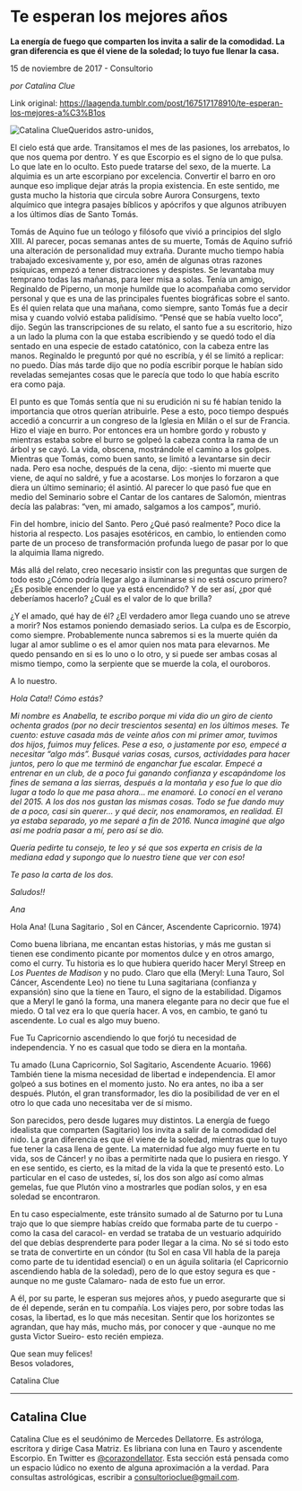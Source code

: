 # Te esperan los mejores años

**La energía de fuego que comparten
los invita a salir de la comodidad. La gran diferencia es
que él viene de la soledad; lo tuyo fue
llenar la casa.**

15 de noviembre de 2017 - Consultorio

_por Catalina Clue_

Link original: https://laagenda.tumblr.com/post/167517178910/te-esperan-los-mejores-a%C3%B1os

![Catalina Clue](https://64.media.tumblr.com/7057cbdfb9431bc958565a8968ec7b28/tumblr_inline_pjzvshVJId1t6q87u_500.jpg)Queridos astro-unidos,

El cielo está que arde. Transitamos el
mes de las pasiones, los arrebatos, lo que nos quema por dentro. Y es
que Escorpio es el signo de lo que pulsa. Lo que late en lo oculto.
Esto puede tratarse del sexo, de la muerte. La alquimia es un arte
escorpiano por excelencia. Convertir el barro en oro aunque eso
implique dejar atrás la propia existencia. En este sentido, me gusta
mucho la historia que circula sobre Aurora Consurgens, texto
alquímico que integra pasajes bíblicos y apócrifos y que algunos
atribuyen a los últimos días de Santo Tomás.

Tomás de Aquino fue un teólogo y
filósofo que vivió a principios del slglo XIII. Al parecer, pocas
semanas antes de su muerte, Tomás de Aquino sufrió una alteración
de personalidad muy extraña. Durante mucho tiempo había trabajado
excesivamente y, por eso, amén de algunas otras razones psíquicas,
empezó a tener distracciones y despistes. Se levantaba muy temprano
todas las mañanas, para leer misa a solas. Tenía un amigo,
Reginaldo de Piperno, un monje humilde que lo acompañaba como
servidor personal y que es una de las principales fuentes biográficas
sobre el santo. Es él quien relata que una mañana, como siempre,
santo Tomás fue a decir misa y cuando volvió estaba palidísimo.
“Pensé que se había vuelto loco”, dijo. Según las
transcripciones de su relato, el santo fue a su escritorio, hizo a un
lado la pluma con la que estaba escribiendo y se quedó todo el día
sentado en una especie de estado catatónico, con la cabeza entre las
manos. Reginaldo le preguntó por qué no escribía, y él se limitó
a replicar: no puedo. Días más tarde dijo que no podía escribir
porque le habían sido reveladas semejantes cosas que le parecía que
todo lo que había escrito era como paja. 


El punto es que Tomás sentía que ni
su erudición ni su fé habían tenido la importancia que otros
querían atribuirle. Pese a esto, poco tiempo después accedió a
concurrir a un congreso de la Iglesia en Milán o el sur de Francia.
Hizo el viaje en burro. Por entonces era un hombre gordo y robusto y
mientras estaba sobre el burro se golpeó la cabeza contra la rama de
un árbol y se cayó. La vida, obscena, mostrándole el camino a los
golpes. Mientras que Tomás, como buen santo, se limitó a levantarse
sin decir nada. Pero esa noche, después de la cena, dijo: -siento mi
muerte que viene, de aquí no saldré, y fue a acostarse. Los monjes
lo forzaron a que diera un último seminario; él asintió.  Al
parecer lo que pasó fue que en medio del Seminario sobre el Cantar
de los cantares de Salomón, mientras decía las palabras: “ven, mi
amado, salgamos a los campos”, murió.

Fin del hombre, inicio del Santo. Pero
¿Qué pasó realmente? Poco dice la historia al respecto. Los
pasajes esotéricos, en cambio, lo entienden como parte de un proceso
de transformación profunda luego de pasar por lo que la alquimia
llama nigredo. 


Más allá del relato, creo necesario
insistir con las preguntas que surgen de todo esto ¿Cómo podría
llegar algo a iluminarse si no está oscuro primero? ¿Es posible
encender lo que ya está encendido? Y de ser así, ¿por qué
deberíamos hacerlo? ¿Cuál es el valor de lo que brilla?

¿Y el amado, qué hay de él? ¿El
verdadero amor llega cuando uno se atreve a morir? Nos estamos
poniendo demasiado serios. La culpa es de Escorpio, como siempre.
Probablemente nunca sabremos si es la muerte quién da lugar al amor
sublime o es el amor quien nos mata para elevarnos. Me quedo pensando
en si es lo uno o lo otro, y si puede ser ambas cosas al mismo
tiempo, como la serpiente que se muerde la cola, el ouroboros.

  


A lo nuestro.

  


*Hola Cata!! Cómo estás?*

*Mi nombre es Anabella, te escribo
porque mi vida dio un giro de ciento ochenta grados (por no decir
trescientos sesenta) en los últimos meses. Te cuento: estuve casada
más de veinte años con mi primer amor, tuvimos dos hijos, fuimos
muy felices. Pese a eso, o justamente por eso, empecé a necesitar
“algo más”. Busqué varias cosas, cursos, actividades para hacer
juntos, pero lo que me terminó de enganchar fue escalar. Empecé a
entrenar en un club, de a poco fui ganando confianza y escapándome
los fines de semana a las sierras, después a la montaña y eso fue
lo que dio lugar a todo lo que me pasa ahora… me enamoré. Lo
conocí en el verano del 2015. A los dos nos gustan las mismas cosas.
Todo se fue dando muy de a poco, casi sin querer… y  qué decir,
nos enamoramos, en realidad. El ya estaba separado, yo me separé a
fin de 2016. Nunca imaginé que algo así me podría pasar a mí,
pero así se dio.*

*Quería pedirte tu consejo, te leo y
sé que sos experta en crisis de la mediana edad y supongo que lo
nuestro tiene que ver con eso!*

*Te paso la carta de los dos.* 

*Saludos!!*

*Ana*

  


Hola Ana! (Luna Sagitario , Sol en
Cáncer, Ascendente Capricornio. 1974)

Como buena libriana, me encantan estas
historias, y más me gustan si tienen ese condimento picante por
momentos dulce y en otros amargo, como el curry. Tu historia es lo
que hubiera querido hacer Meryl Streep en *Los Puentes de Madison* y no
pudo. Claro que ella (Meryl: Luna Tauro, Sol Cáncer, Ascendente
Leo) no tiene tu Luna sagitariana (confianza y expansión) sino que
la tiene en Tauro, el signo de la estabilidad. Digamos que a Meryl le
ganó la forma, una manera elegante para no decir que fue el miedo. O
tal vez era lo que quería hacer. A vos, en cambio, te ganó tu
ascendente. Lo cual es algo muy bueno. 


Fue Tu Capricornio ascendiendo lo que
forjó tu necesidad de independencia. Y no es casual que todo se
diera en la montaña.

Tu amado (Luna Capricornio, Sol
Sagitario, Ascendente Acuario. 1966) También tiene la misma
necesidad de libertad e independencia. El amor golpeó a sus botines
en el momento justo. No era antes, no iba a ser después. Plutón, el
gran transformador, les dio la posibilidad de ver en el otro lo que
cada uno necesitaba ver de sí mismo. 


Son parecidos, pero desde lugares muy
distintos. La energía de fuego idealista que comparten (Sagitario)
los invita a salir de la comodidad del nido.  La gran diferencia es
que él viene de la soledad, mientras que lo tuyo fue tener la casa
llena de gente. La maternidad fue algo muy fuerte en tu vida, sos de
Cáncer! y no ibas a permitirte nada que lo pusiera en riesgo. Y en
ese sentido, es cierto, es la mitad de la vida la que te presentó
esto. Lo particular en el caso de ustedes, sí, los dos son algo así
como almas gemelas, fue que Plutón vino a mostrarles que podían
solos, y en esa soledad se encontraron.

En tu caso especialmente, este tránsito
sumado al de Saturno por tu Luna trajo que lo que siempre habías
creído que formaba parte de tu cuerpo -como la casa del caracol- en
verdad se trataba de un vestuario adquirido del que debías
desprenderte para poder llegar a la cima. No sé si todo esto se
trata de convertirte en un cóndor (tu Sol en casa VII habla de la
pareja como parte de tu identidad esencial) o en un águila solitaria
(el Capricornio ascendiendo habla de la soledad), pero de lo que
estoy segura es que - aunque no me guste Calamaro- nada de esto fue
un error. 


A él, por su parte, le esperan sus
mejores años, y  puedo asegurarte que si de él depende, serán en
tu compañía. Los viajes pero, por sobre todas las cosas, la
libertad, es lo que más necesitan. Sentir que los horizontes se
agrandan, que hay más, mucho más, por conocer y que -aunque no me
gusta Victor Sueiro- esto recién empieza.

  


Que sean muy felices!  
Besos
voladores,

Catalina Clue



---

 Catalina Clue
--------------

 Catalina Clue es el seudónimo de Mercedes Dellatorre. Es astróloga, escritora y dirige Casa Matriz. Es libriana con luna en Tauro y ascendente Escorpio. En Twitter es [@corazondellator](https://twitter.com/corazondellator). Esta sección está pensada como un espacio lúdico no exento de alguna aproximación a la verdad. Para consultas astrológicas, escribir a [consultorioclue@gmail.com](mailto:consultorioclue@gmail.com). 

